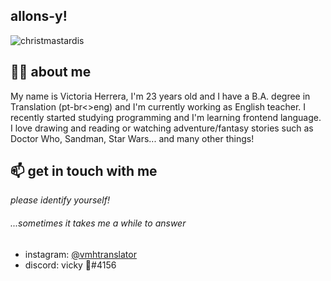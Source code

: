 ## allons-y!
![christmastardis](https://user-images.githubusercontent.com/113566988/199652645-fad79163-7daa-4a0c-b5e2-44f7207b72ce.gif)

## 🐱‍🚀 about me 
My name is Victoria Herrera, I'm 23 years old and I have a B.A. degree in Translation (pt-br<>eng) and I'm currently working as English teacher. I recently started studying programming and I'm learning frontend language. I love drawing and reading or watching adventure/fantasy stories such as Doctor Who, Sandman, Star Wars... and many other things!

## 📫 get in touch with me
_please identify yourself!_ <br> 
###### ...sometimes it takes me a while to answer
- instagram: [@vmhtranslator](https://www.instagram.com/vmhtranslator)
- discord: vicky 🐡#4156
